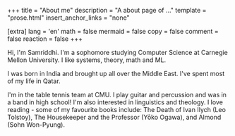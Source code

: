 +++
title = "About me"
description = "A about page of ..."
template = "prose.html"
insert_anchor_links = "none"

[extra]
lang = 'en'
math = false
mermaid = false
copy = false
comment = false
reaction = false
+++

Hi, I'm Samriddhi. I'm a sophomore studying Computer Science at Carnegie Mellon University. I like systems, theory, math and ML. 

I was born in India and brought up all over the Middle East. I've spent most of my life in Qatar. 

I'm in the table tennis team at CMU. I play guitar and percussion and was in a band in high school! I'm also interested in linguistics and theology. I love reading - some of my favourite books include: The Death of Ivan Ilych (Leo Tolstoy), The Housekeeper and the Professor (Yōko Ogawa), and Almond (Sohn Won-Pyung).
